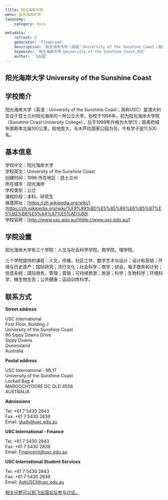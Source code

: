 ```yaml
---
title: 阳光海岸大学
menu: 阳光海岸大学
taxonomy:
    category: docs

metadata:
    refresh: 0
    generator: 'flyabroad'
    description: '阳光海岸大学（英语：University of the Sunshine Coast；简称USC）是澳大利亚设于昆士兰州阳光海岸的一所公立大学。创校于1996年，初为阳光海岸大学院（Sunshine Coast University College），后于1999年升格为大学[1]；距离府城布里斯本北端100公里，校地庞大，与木芦拉国家公园为邻，今有学子逾11,500名。'
    keywords: '阳光海岸大学,University of the Sunshine Coast,USC'
    author: '飞出国'
---
```


## 阳光海岸大学 University of the Sunshine Coast ##

## 学校简介 ##

阳光海岸大学（英语：University of the Sunshine Coast；简称USC）是澳大利亚设于昆士兰州阳光海岸的一所公立大学。创校于1996年，初为阳光海岸大学院（Sunshine Coast University College），后于1999年升格为大学[1]；距离府城布里斯本北端100公里，校地庞大，与木芦拉国家公园为邻，今有学子逾11,500名。

## 基本信息 ##

学校中文：阳光海岸大学  
学校英文：University of the Sunshine Coast  
创建时间：1996
所在地区：昆士兰州  
所在城市：阳光海岸  
学校类型：公立   
课程阶段：本科、研究生  
维基网址：[https://zh.wikipedia.org/wiki/](https://zh.wikipedia.org/wiki/%E9%99%BD%E5%85%89%E6%B5%B7%E5%B2%B8%E5%A4%A7%E5%AD%B8)   
学校官网：[http://www.usc.edu.au/](http://www.usc.edu.au/)

## 学院设置 ##

阳光海岸大学有三个学院：人文与社会科学学院，商学院，理学院。

三个学院提供的课程：人文，传播，社区工作，数字艺术与设计；设计和营销；环境与历史遗产；国际研究；流行文化；社会科学；商学；财会，电子商务和计划；信息系统；国际商务，管理；营销；可持续旅游；旅游；科学；生物科学；环境科学，微生物生态；公共健康；运动训练科学。

## 联系方式 ##

**Street address**

USC International  
First Floor, Building J  
University of the Sunshine Coast  
90 Sippy Downs Drive  
Sippy Downs  
Queensland  
Australia


**Postal address**

USC International - ML17  
University of the Sunshine Coast  
Locked Bag 4  
MAROOCHYDORE DC QLD 4558  
AUSTRALIA

**Admissions**

Tel: +61 7 5430 2843  
Fax: +61 7 5430 2836  
Email: study@usc.edu.au 

**USC International - Finance**  

Tel: +61 7 5430 2843  
Fax: +61 7 5430 2836  
Email: Financeint@usc.edu.au

**USC International Student Services**

Tel: +61 7 5430 2843  
Fax: +61 7 5430 2836  
Email: AskUSCI@usc.edu.au


[相关问题可以到飞出国论坛参与讨论。](http://bbs.fcgvisa.com/t/17277?target=_blank)